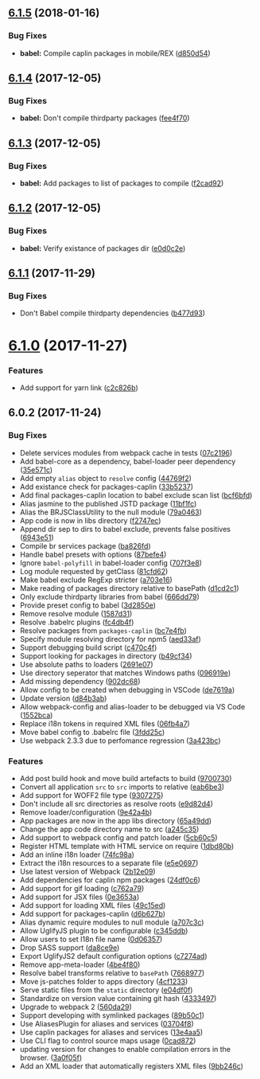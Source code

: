 <a name="6.1.5"></a>
## [6.1.5](https://github.com/caplin/caplin-dev-tools/compare/webpack-config-app@6.1.4...webpack-config-app@6.1.5) (2018-01-16)


### Bug Fixes

* **babel:** Compile caplin packages in mobile/REX ([d850d54](https://github.com/caplin/caplin-dev-tools/commit/d850d54))



<a name="6.1.4"></a>
## [6.1.4](https://github.com/caplin/caplin-dev-tools/compare/webpack-config-app@6.1.3...webpack-config-app@6.1.4) (2017-12-05)


### Bug Fixes

* **babel:** Don't compile thirdparty packages ([fee4f70](https://github.com/caplin/caplin-dev-tools/commit/fee4f70))



<a name="6.1.3"></a>
## [6.1.3](https://github.com/caplin/caplin-dev-tools/compare/webpack-config-app@6.1.2...webpack-config-app@6.1.3) (2017-12-05)


### Bug Fixes

* **babel:** Add packages to list of packages to compile ([f2cad92](https://github.com/caplin/caplin-dev-tools/commit/f2cad92))



<a name="6.1.2"></a>
## [6.1.2](https://github.com/caplin/caplin-dev-tools/compare/webpack-config-app@6.1.0...webpack-config-app@6.1.2) (2017-12-05)


### Bug Fixes

* **babel:** Verify existance of packages dir ([e0d0c2e](https://github.com/caplin/caplin-dev-tools/commit/e0d0c2e))



<a name="6.1.1"></a>
## [6.1.1](https://github.com/caplin/caplin-dev-tools/compare/webpack-config-app@6.1.0...webpack-config-app@6.1.1) (2017-11-29)


### Bug Fixes

* Don't Babel compile thirdparty dependencies ([b477d93](https://github.com/caplin/caplin-dev-tools/commit/b477d93))



<a name="6.1.0"></a>
# [6.1.0](https://github.com/caplin/caplin-dev-tools/compare/webpack-config-app@6.0.2...webpack-config-app@6.1.0) (2017-11-27)


### Features

* Add support for yarn link ([c2c826b](https://github.com/caplin/caplin-dev-tools/commit/c2c826b))



<a name="6.0.2"></a>

## 6.0.2 (2017-11-24)

### Bug Fixes

* Delete services modules from webpack cache in tests
  ([07c2196](https://github.com/caplin/caplin-dev-tools/commit/07c2196))
* Add babel-core as a dependency, babel-loader peer dependency
  ([35e571c](https://github.com/caplin/caplin-dev-tools/commit/35e571c))
* Add empty `alias` object to `resolve` config
  ([44769f2](https://github.com/caplin/caplin-dev-tools/commit/44769f2))
* Add existance check for packages-caplin
  ([33b5237](https://github.com/caplin/caplin-dev-tools/commit/33b5237))
* Add final packages-caplin location to babel exclude scan list
  ([bcf6bfd](https://github.com/caplin/caplin-dev-tools/commit/bcf6bfd))
* Alias jasmine to the published JSTD package
  ([11bf1fc](https://github.com/caplin/caplin-dev-tools/commit/11bf1fc))
* Alias the BRJSClassUtility to the null module
  ([79a0463](https://github.com/caplin/caplin-dev-tools/commit/79a0463))
* App code is now in libs directory
  ([f2747ec](https://github.com/caplin/caplin-dev-tools/commit/f2747ec))
* Append dir sep to dirs to babel exclude, prevents false positives
  ([6943e51](https://github.com/caplin/caplin-dev-tools/commit/6943e51))
* Compile br services package
  ([ba826fd](https://github.com/caplin/caplin-dev-tools/commit/ba826fd))
* Handle babel presets with options
  ([87befe4](https://github.com/caplin/caplin-dev-tools/commit/87befe4))
* Ignore `babel-polyfill` in babel-loader config
  ([707f3e8](https://github.com/caplin/caplin-dev-tools/commit/707f3e8))
* Log module requested by getClass
  ([81cfd62](https://github.com/caplin/caplin-dev-tools/commit/81cfd62))
* Make babel exclude RegExp stricter
  ([a703e16](https://github.com/caplin/caplin-dev-tools/commit/a703e16))
* Make reading of packages directory relative to basePath
  ([d1cd2c1](https://github.com/caplin/caplin-dev-tools/commit/d1cd2c1))
* Only exclude thirdparty libraries from babel
  ([666dd79](https://github.com/caplin/caplin-dev-tools/commit/666dd79))
* Provide preset config to babel
  ([3d2850e](https://github.com/caplin/caplin-dev-tools/commit/3d2850e))
* Remove resolve module
  ([1587d31](https://github.com/caplin/caplin-dev-tools/commit/1587d31))
* Resolve .babelrc plugins
  ([fc4db4f](https://github.com/caplin/caplin-dev-tools/commit/fc4db4f))
* Resolve packages from `packages-caplin`
  ([bc7e4fb](https://github.com/caplin/caplin-dev-tools/commit/bc7e4fb))
* Specify module resolving directory for npm5
  ([aed33af](https://github.com/caplin/caplin-dev-tools/commit/aed33af))
* Support debugging build script
  ([c470c4f](https://github.com/caplin/caplin-dev-tools/commit/c470c4f))
* Support looking for packages in directory
  ([b49cf34](https://github.com/caplin/caplin-dev-tools/commit/b49cf34))
* Use absolute paths to loaders
  ([2691e07](https://github.com/caplin/caplin-dev-tools/commit/2691e07))
* Use directory seperator that matches Windows paths
  ([096919e](https://github.com/caplin/caplin-dev-tools/commit/096919e))
* Add missing dependency
  ([902dc68](https://github.com/caplin/caplin-dev-tools/commit/902dc68))
* Allow config to be created when debugging in VSCode
  ([de7619a](https://github.com/caplin/caplin-dev-tools/commit/de7619a))
* Update version
  ([d84b3ab](https://github.com/caplin/caplin-dev-tools/commit/d84b3ab))
* Allow webpack-config and alias-loader to be debugged via VS Code
  ([1552bca](https://github.com/caplin/caplin-dev-tools/commit/1552bca))
* Replace i18n tokens in required XML files
  ([06fb4a7](https://github.com/caplin/caplin-dev-tools/commit/06fb4a7))
* Move babel config to .babelrc file
  ([3fdd25c](https://github.com/caplin/caplin-dev-tools/commit/3fdd25c))
* Use webpack 2.3.3 due to perfomance regression
  ([3a423bc](https://github.com/caplin/caplin-dev-tools/commit/3a423bc))

### Features

* Add post build hook and move build artefacts to build
  ([9700730](https://github.com/caplin/caplin-dev-tools/commit/9700730))
* Convert all application `src` to `src` imports to relative
  ([eab6be3](https://github.com/caplin/caplin-dev-tools/commit/eab6be3))
* Add support for WOFF2 file type
  ([9307275](https://github.com/caplin/caplin-dev-tools/commit/9307275))
* Don't include all src directories as resolve roots
  ([e9d82d4](https://github.com/caplin/caplin-dev-tools/commit/e9d82d4))
* Remove loader/configuration
  ([9e42a4b](https://github.com/caplin/caplin-dev-tools/commit/9e42a4b))
* App packages are now in the app libs directory
  ([65a49dd](https://github.com/caplin/caplin-dev-tools/commit/65a49dd))
* Change the app code directory name to src
  ([a245c35](https://github.com/caplin/caplin-dev-tools/commit/a245c35))
* Add support to webpack config and patch loader
  ([5cb60c5](https://github.com/caplin/caplin-dev-tools/commit/5cb60c5))
* Register HTML template with HTML service on require
  ([1dbd80b](https://github.com/caplin/caplin-dev-tools/commit/1dbd80b))
* Add an inline i18n loader
  ([74fc98a](https://github.com/caplin/caplin-dev-tools/commit/74fc98a))
* Extract the i18n resources to a separate file
  ([e5e0697](https://github.com/caplin/caplin-dev-tools/commit/e5e0697))
* Use latest version of Webpack
  ([2b12e09](https://github.com/caplin/caplin-dev-tools/commit/2b12e09))
* Add dependencies for caplin npm packages
  ([24df0c6](https://github.com/caplin/caplin-dev-tools/commit/24df0c6))
* Add support for gif loading
  ([c762a79](https://github.com/caplin/caplin-dev-tools/commit/c762a79))
* Add support for JSX files
  ([0e3653a](https://github.com/caplin/caplin-dev-tools/commit/0e3653a))
* Add support for loading XML files
  ([49c15ed](https://github.com/caplin/caplin-dev-tools/commit/49c15ed))
* Add support for packages-caplin
  ([d6b627b](https://github.com/caplin/caplin-dev-tools/commit/d6b627b))
* Alias dynamic require modules to null module
  ([a707c3c](https://github.com/caplin/caplin-dev-tools/commit/a707c3c))
* Allow UglifyJS plugin to be configurable
  ([c345ddb](https://github.com/caplin/caplin-dev-tools/commit/c345ddb))
* Allow users to set I18n file name
  ([0d06357](https://github.com/caplin/caplin-dev-tools/commit/0d06357))
* Drop SASS support
  ([da8ce9e](https://github.com/caplin/caplin-dev-tools/commit/da8ce9e))
* Export UglifyJS2 default configuration options
  ([c7274ad](https://github.com/caplin/caplin-dev-tools/commit/c7274ad))
* Remove app-meta-loader
  ([4be4f80](https://github.com/caplin/caplin-dev-tools/commit/4be4f80))
* Resolve babel transforms relative to `basePath`
  ([7668977](https://github.com/caplin/caplin-dev-tools/commit/7668977))
* Move js-patches folder to apps directory
  ([4cf1233](https://github.com/caplin/caplin-dev-tools/commit/4cf1233))
* Serve static files from the `static` directory
  ([e04df0f](https://github.com/caplin/caplin-dev-tools/commit/e04df0f))
* Standardize on version value containing git hash
  ([4333497](https://github.com/caplin/caplin-dev-tools/commit/4333497))
* Upgrade to webpack 2
  ([560da29](https://github.com/caplin/caplin-dev-tools/commit/560da29))
* Support developing with symlinked packages
  ([89b50c1](https://github.com/caplin/caplin-dev-tools/commit/89b50c1))
* Use AliasesPlugin for aliases and services
  ([03704f8](https://github.com/caplin/caplin-dev-tools/commit/03704f8))
* Use caplin packages for aliases and services
  ([13e4aa5](https://github.com/caplin/caplin-dev-tools/commit/13e4aa5))
* Use CLI flag to control source maps usage
  ([0cad872](https://github.com/caplin/caplin-dev-tools/commit/0cad872))
* updating version for changes to enable compilation errors in the browser.
  ([3a0f05f](https://github.com/caplin/caplin-dev-tools/commit/3a0f05f))
* Add an XML loader that automatically registers XML files
  ([9bb246c](https://github.com/caplin/caplin-dev-tools/commit/9bb246c))
